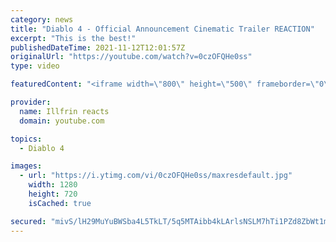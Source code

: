 ```yaml
---
category: news
title: "Diablo 4 - Official Announcement Cinematic Trailer REACTION"
excerpt: "This is the best!"
publishedDateTime: 2021-11-12T12:01:57Z
originalUrl: "https://youtube.com/watch?v=0czOFQHe0ss"
type: video

featuredContent: "<iframe width=\"800\" height=\"500\" frameborder=\"0\" src=\"https://www.youtube.com/embed/0czOFQHe0ss\" allow=\"accelerometer; autoplay; encrypted-media; gyroscope; picture-in-picture\" allowfullscreen></iframe>"

provider:
  name: Illfrin reacts
  domain: youtube.com

topics:
  - Diablo 4

images:
  - url: "https://i.ytimg.com/vi/0czOFQHe0ss/maxresdefault.jpg"
    width: 1280
    height: 720
    isCached: true

secured: "mivS/lH29MuYuBWSba4L5TkLT/5q5MTAibb4kLArlsNSLM7hTi1PZd8ZbWt1mxBwxKTtLCYHzUBjz9YKRnkTDhAVTCAEcTZJG9ikAhqBHbLgNBCj3XN/CjLENmhaZtCXxGxlBf0K2xpLfCpCph3wjxicv6dLqcLneDhlVdZ0AubIyitJZFIGkSNzkC0abXWulXJVJzGhvTIXQEqjw6GP3SJ7s5vfSEmuiirqFDDNktOzIOc2eahj3uvcz3CX/CEvcEFX41bqRY9qoYFONxxZ9yqi2b7TPZseVlFYS5nG+KeG1JDX5+8CV0A/mr/M3KFDQtEt7ufOh4sWjOOdSqUKD7HuG+m9Xh7nbMshpOSCOosILIPQzztFIMmHykfaJy88L4ScF/AfnVXZCr00GfjXu6ZyhvsvJtBL6i6PD1vcink=;/oRKXgQGJMciGKjmWmj/AA=="
---
```



